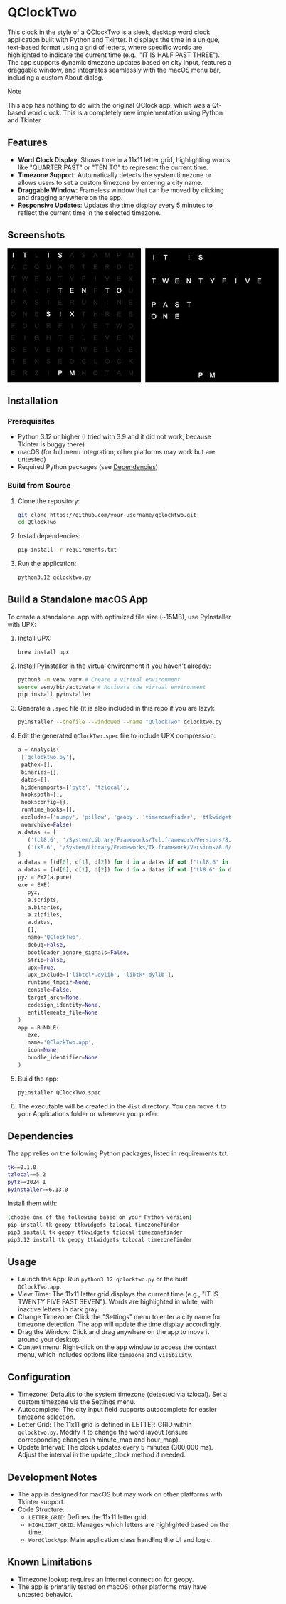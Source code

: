 # QClockTwo

This clock in the style of a QClockTwo is a sleek, desktop word clock application built with Python and Tkinter. It displays the time in a unique, text-based format using a grid of letters, where specific words are highlighted to indicate the current time (e.g., "IT IS HALF PAST THREE"). The app supports dynamic timezone updates based on city input, features a draggable window, and integrates seamlessly with the macOS menu bar, including a custom About dialog.

> [!NOTE]
> This app has nothing to do with the original QClock app, which was a Qt-based word clock. This is a completely new implementation using Python and Tkinter.

## Features

- **Word Clock Display**: Shows time in a 11x11 letter grid, highlighting words like "QUARTER PAST" or "TEN TO" to represent the current time.
- **Timezone Support**: Automatically detects the system timezone or allows users to set a custom timezone by entering a city name.
- **Draggable Window**: Frameless window that can be moved by clicking and dragging anywhere on the app.
- **Responsive Updates**: Updates the time display every 5 minutes to reflect the current time in the selected timezone.

## Screenshots

<div style="display: flex; gap: 10px;">
  <img src="screenshots/UI.jpg" alt="visiblity = yes" width="300">
  <img src="screenshots/UI_invisible.jpg" alt="visiblity = no" width="300">
</div>


## Installation

### Prerequisites

- Python 3.12 or higher (I tried with 3.9 and it did not work, because Tkinter is buggy there)
- macOS (for full menu integration; other platforms may work but are untested)
- Required Python packages (see [Dependencies](#dependencies))

### Build from Source

1. Clone the repository:
   ```bash
   git clone https://github.com/your-username/qclocktwo.git
   cd QClockTwo

2. Install dependencies:
   ```bash
   pip install -r requirements.txt
   ```
3. Run the application:
   ```bash
   python3.12 qclocktwo.py
   ```

## Build a Standalone macOS App

To create a standalone .app with optimized file size (~15MB), use PyInstaller with UPX:

1. Install UPX:

   ```bash
   brew install upx
   ```
2. Install PyInstaller in the virtual environment if you haven't already:
   ```bash
   python3 -m venv venv # Create a virtual environment
   source venv/bin/activate # Activate the virtual environment
   pip install pyinstaller
   ```
3. Generate a `.spec` file (it is also included in this repo if you are lazy):
   ```bash
   pyinstaller --onefile --windowed --name "QClockTwo" qclocktwo.py
   ```
4. Edit the generated `QClockTwo.spec` file to include UPX compression:
   ```python
   a = Analysis(
    ['qclocktwo.py'],
    pathex=[],
    binaries=[],
    datas=[],
    hiddenimports=['pytz', 'tzlocal'],
    hookspath=[],
    hooksconfig={},
    runtime_hooks=[],
    excludes=['numpy', 'pillow', 'geopy', 'timezonefinder', 'ttkwidgets', 'cffi', 'pycparser', 'geographiclib', 'h3'],
    noarchive=False)
   a.datas += [
      ('tcl8.6', '/System/Library/Frameworks/Tcl.framework/Versions/8.6/Resources/tcl8.6', 'DATA'),
      ('tk8.6', '/System/Library/Frameworks/Tk.framework/Versions/8.6/Resources/tk8.6', 'DATA'),
   ]
   a.datas = [(d[0], d[1], d[2]) for d in a.datas if not ('tcl8.6' in d[0] and ('demos' in d[0] or 'msgs' in d[0] or 'encoding' in d[0]))]
   a.datas = [(d[0], d[1], d[2]) for d in a.datas if not ('tk8.6' in d[0] and ('images' in d[0] or 'demos' in d[0]))]
   pyz = PYZ(a.pure)
   exe = EXE(
      pyz,
      a.scripts,
      a.binaries,
      a.zipfiles,
      a.datas,
      [],
      name='QClockTwo',
      debug=False,
      bootloader_ignore_signals=False,
      strip=False,
      upx=True,
      upx_exclude=['libtcl*.dylib', 'libtk*.dylib'],
      runtime_tmpdir=None,
      console=False,
      target_arch=None,
      codesign_identity=None,
      entitlements_file=None
   )
   app = BUNDLE(
      exe,
      name='QClockTwo.app',
      icon=None,
      bundle_identifier=None
   )
   ```

5. Build the app:
   ```bash
   pyinstaller QClockTwo.spec
   ```
6. The executable will be created in the `dist` directory. You can move it to your Applications folder or wherever you prefer.

## Dependencies
The app relies on the following Python packages, listed in requirements.txt:

```bash
tk==0.1.0
tzlocal==5.2
pytz==2024.1
pyinstaller==6.13.0
```

Install them with:

```bash
(choose one of the following based on your Python version)
pip install tk geopy ttkwidgets tzlocal timezonefinder
pip3 install tk geopy ttkwidgets tzlocal timezonefinder
pip3.12 install tk geopy ttkwidgets tzlocal timezonefinder
```

## Usage
- Launch the App: Run `python3.12 qclocktwo.py` or the built `QClockTwo.app`.
- View Time: The 11x11 letter grid displays the current time (e.g., "IT IS TWENTY FIVE PAST SEVEN"). Words are highlighted in white, with inactive letters in dark gray.
- Change Timezone: Click the "Settings" menu to enter a city name for timezone detection. The app will update the time display accordingly.
- Drag the Window: Click and drag anywhere on the app to move it around your desktop.
- Context menu: Right-click on the app window to access the context menu, which includes options like `timezone` and `visibility`.

## Configuration
- Timezone: Defaults to the system timezone (detected via tzlocal). Set a custom timezone via the Settings menu.
- Autocomplete: The city input field supports autocomplete for easier timezone selection.
- Letter Grid: The 11x11 grid is defined in LETTER_GRID within `qclocktwo.py`. Modify it to change the word layout (ensure corresponding changes in minute_map and hour_map).
- Update Interval: The clock updates every 5 minutes (300,000 ms). Adjust the interval in the update_clock method if needed.

## Development Notes

- The app is designed for macOS but may work on other platforms with Tkinter support.
- Code Structure:
    - `LETTER_GRID`: Defines the 11x11 letter grid.
    - `HIGHLIGHT_GRID`: Manages which letters are highlighted based on the time.
    - `WordClockApp`: Main application class handling the UI and logic.

## Known Limitations
- Timezone lookup requires an internet connection for geopy.
- The app is primarily tested on macOS; other platforms may have untested behavior.